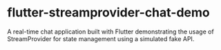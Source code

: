 # flutter-streamprovider-chat-demo
A real-time chat application built with Flutter demonstrating the usage of StreamProvider for state management using a simulated fake API.
